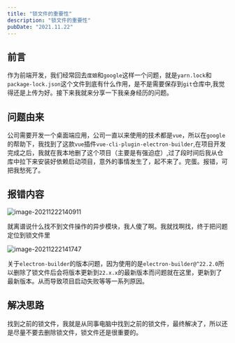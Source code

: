 ```yaml
---
title: "锁文件的重要性"
description: "锁文件的重要性"
pubDate: "2021.11.22"
---
```


## 前言

作为前端开发，我们经常回去`度娘`和`google`这样一个问题，就是`yarn.lock`和`package-lock.json`这个文件到底有什么作用，是不是需要保存到`git`仓库中,我觉得还是上传为好。接下来我就来分享一下我亲身经历的问题。

## 问题由来

公司需要开发一个桌面端应用，公司一直以来使用的技术都是`vue`，所以在`google`的帮助下，我找到了这款`vue`插件`vue-cli-plugin-electron-builder`,在项目开发完成之后，我就在我本地删了这个项目（主要是有强迫症）,过了段时间后我从仓库中拉下来安装好依赖启动项目，意外的事情发生了，起不来了。完蛋。报错，可把我愁死了。

## 报错内容

![image-20211222140911](https://picture-beds.vercel.app//image-20211222140911-2ae5bf5b075a4e63a81cfade926c2041-20220421115016215.png)

就离谱说什么找不到文件操作的异步模块，我人傻了啊。我就找啊找，终于把问题定位到锁文件里

![image-20211222141747](https://picture-beds.vercel.app//image-20211222141747-501ee481994e4ccf899f1b215ea0f096-20220421115033847.png)

关于`electron-builder`的版本问题，因为使用的是`electron-builder@^22.2.0`所以删除了锁文件后会将版本更新到`22.x.x`的最新版本而问题就在这里，更新到了最新版本。从而导致项目启动失败等等一系列原因。

## 解决思路

找到之前的锁文件，我就是从同事电脑中找到之前的锁文件，最终解决了，所以还是尽量不要去删除锁文件，锁文件还是很重要的。
